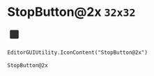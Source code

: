 # StopButton@2x `32x32`
<img src="/img/StopButton@2x.png" width=32 height=32>

``` CSharp
EditorGUIUtility.IconContent("StopButton@2x")
```
```
StopButton@2x
```
